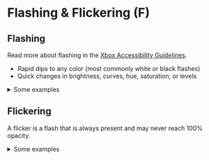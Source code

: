# Flashing & Flickering **(F)**

## Flashing
Read more about flashing in the [Xbox Accessibility Guidelines](https://web.archive.org/web/20241216140828/https://learn.microsoft.com/en-us/gaming/accessibility/xbox-accessibility-guidelines/118#implementation-guidelines).

- Rapid dips to any color (most commonly white or black flashes)
- Quick changes in brightness, curves, hue, saturation, or levels

<details><summary>Some examples</summary>
- Lightning, including in the clouds, or related magical effects
- Some types of "light leaks" overlays and transitions.    
(These could also be **"T"**)
- Some types of lens flares    
(These could also be **"S"**)
- [Muzzle flashes](https://en.wikipedia.org/wiki/Muzzle_flash)
- The flash in flash photography
</details>


## Flickering
A flicker is a flash that is always present and may never reach 100% opacity.

<details><summary>Some examples</summary>
- Light beams or light reflecting off other materials
- Bokeh    
(These could also be **"T"**)
- "White shinies" such as those on water or waves
- Flickering/twinkling stars
- Faulty flourescent lighting
</details>